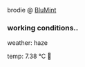 brodie @ [BluMint](https://www.linkedin.com/company/blumint-io/)

<!--weather_start-->
### working conditions..

weather: haze 

temp: 7.38 °C 🧥

<!--weather_end-->
